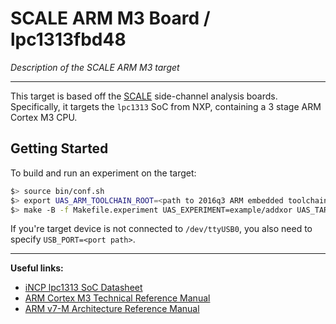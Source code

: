 
# SCALE ARM M3 Board / lpc1313fbd48

*Description of the SCALE ARM M3 target*

---

This target is based off the [SCALE](https://github.com/dan-page/scale)
side-channel analysis boards.
Specifically, it targets the `lpc1313` SoC from NXP, containing a
3 stage ARM Cortex M3 CPU.

## Getting Started

To build and run an experiment on the target:

```sh
$> source bin/conf.sh
$> export UAS_ARM_TOOLCHAIN_ROOT=<path to 2016q3 ARM embedded toolchain>
$> make -B -f Makefile.experiment UAS_EXPERIMENT=example/addxor UAS_TARGET=scale_lpc1313fbd48
```

If you're target device is not connected to `/dev/ttyUSB0`, you also need
to specify `USB_PORT=<port path>`.

---

**Useful links:**
- [iNCP lpc1313 SoC Datasheet](https://www.nxp.com/docs/en/data-sheet/LPC1311_13_42_43.pdf)
- [ARM Cortex M3 Technical Reference Manual](https://static.docs.arm.com/ddi0337/h/DDI0337H_cortex_m3_r2p0_trm.pdf)
- [ARM v7-M Architecture Reference Manual](https://static.docs.arm.com/ddi0403/ed/DDI0403E_d_armv7m_arm.pdf)

